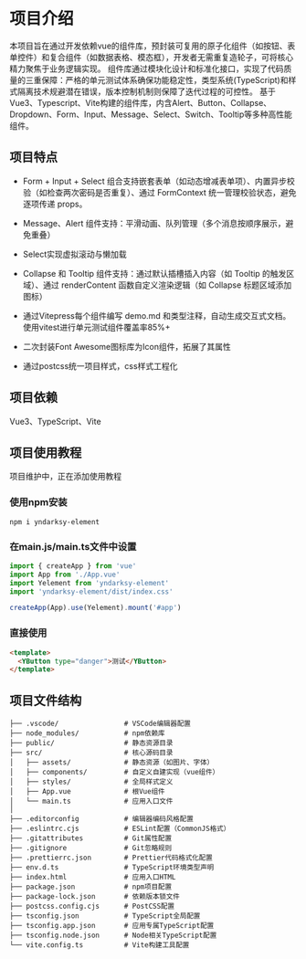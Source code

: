 # 项目介绍
本项目旨在通过开发依赖vue的组件库，预封装可复用的原子化组件（如按钮、表单控件）和复合组件（如数据表格、模态框），开发者无需重复造轮子，可将核心精力聚焦于业务逻辑实现。
组件库通过模块化设计和标准化接口，实现了代码质量的三重保障：严格的单元测试体系确保功能稳定性，类型系统(TypeScript)和样式隔离技术规避潜在错误，版本控制机制则保障了迭代过程的可控性。
基于Vue3、Typescript、Vite构建的组件库，内含Alert、Button、Collapse、Dropdown、Form、Input、Message、Select、Switch、Tooltip等多种高性能组件。

## 项目特点

- Form + Input + Select 组合支持嵌套表单（如动态增减表单项）、内置异步校验（如检查两次密码是否重复）、通过 FormContext 统一管理校验状态，避免逐项传递 props。

- Message、Alert 组件支持：平滑动画、队列管理（多个消息按顺序展示，避免重叠）

- Select实现虚拟滚动与懒加载

- Collapse 和 Tooltip 组件支持：通过默认插槽插入内容（如 Tooltip 的触发区域）、通过 renderContent 函数自定义渲染逻辑（如 Collapse 标题区域添加图标）

- 通过Vitepress每个组件编写 demo.md 和类型注释，自动生成交互式文档。使用vitest进行单元测试组件覆盖率85%+

- 二次封装Font Awesome图标库为Icon组件，拓展了其属性

- 通过postcss统一项目样式，css样式工程化

## 项目依赖
Vue3、TypeScript、Vite

## 项目使用教程
项目维护中，正在添加使用教程

### 使用npm安装
```
npm i yndarksy-element
```

### 在main.js/main.ts文件中设置
```ts
import { createApp } from 'vue'
import App from './App.vue'
import Yelement from 'yndarksy-element'
import 'yndarksy-element/dist/index.css'

createApp(App).use(Yelement).mount('#app')
```

### 直接使用
```HTML
<template>
  <YButton type="danger">测试</YButton>
</template>
```
## 项目文件结构 

```plain
├── .vscode/                # VSCode编辑器配置
├── node_modules/           # npm依赖库
├── public/                 # 静态资源目录
├── src/                    # 核心源码目录
│   ├── assets/             # 静态资源（如图片、字体）
│   ├── components/         # 自定义自建实现（vue组件）
│   ├── styles/             # 全局样式定义
│   ├── App.vue             # 根Vue组件
│   └── main.ts             # 应用入口文件
│
├── .editorconfig           # 编辑器编码风格配置
├── .eslintrc.cjs           # ESLint配置（CommonJS格式）
├── .gitattributes          # Git属性配置
├── .gitignore              # Git忽略规则
├── .prettierrc.json        # Prettier代码格式化配置
├── env.d.ts                # TypeScript环境类型声明
├── index.html              # 应用入口HTML
├── package.json            # npm项目配置
├── package-lock.json       # 依赖版本锁文件
├── postcss.config.cjs      # PostCSS配置
├── tsconfig.json           # TypeScript全局配置
├── tsconfig.app.json       # 应用专属TypeScript配置
├── tsconfig.node.json      # Node相关TypeScript配置
└── vite.config.ts          # Vite构建工具配置
```

